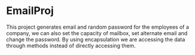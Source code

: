 # EmailProj
This project generates email and random password for the employees of a company, we can also set the capacity of mailbox, set alternate email and change the password. By using encapsulation we are accessing the data through methods instead of directly accessing them.
